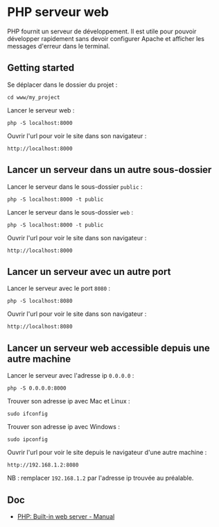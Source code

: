 # PHP serveur web

PHP fournit un serveur de développement.
Il est utile pour pouvoir développer rapidement sans devoir configurer Apache et afficher les messages d'erreur dans le terminal.

## Getting started

Se déplacer dans le dossier du projet :

    cd www/my_project

Lancer le serveur web :

    php -S localhost:8000

Ouvrir l'url pour voir le site dans son navigateur :

    http://localhost:8000

## Lancer un serveur dans un autre sous-dossier

Lancer le serveur dans le sous-dossier `public` :

    php -S localhost:8000 -t public

Lancer le serveur dans le sous-dossier `web` :

    php -S localhost:8000 -t public

Ouvrir l'url pour voir le site dans son navigateur :

    http://localhost:8000

## Lancer un serveur avec un autre port

Lancer le serveur avec le port `8080` :

    php -S localhost:8080

Ouvrir l'url pour voir le site dans son navigateur :

    http://localhost:8080

## Lancer un serveur web accessible depuis une autre machine

Lancer le serveur avec l'adresse ip `0.0.0.0` :

    php -S 0.0.0.0:8000

Trouver son adresse ip avec Mac et Linux :

    sudo ifconfig

Trouver son adresse ip avec Windows :

    sudo ipconfig

Ouvrir l'url pour voir le site depuis le navigateur d'une autre machine :

    http://192.168.1.2:8080

NB : remplacer `192.168.1.2` par l'adresse ip trouvée au préalable.

## Doc

- [PHP: Built-in web server - Manual](https://secure.php.net/manual/en/features.commandline.webserver.php)
